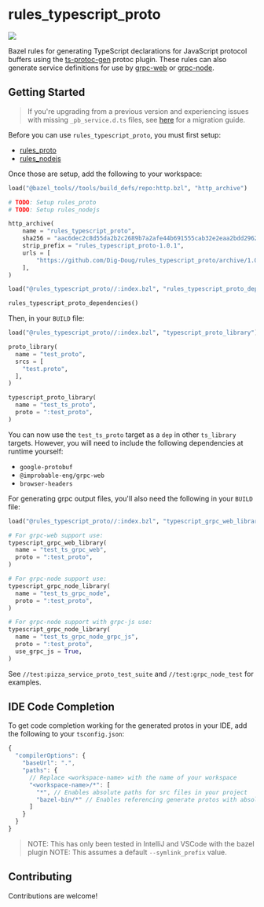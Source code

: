 # rules_typescript_proto
![](https://github.com/Dig-Doug/rules_typescript_proto/workflows/ci/badge.svg)

Bazel rules for generating TypeScript declarations for JavaScript protocol buffers using the 
[ts-protoc-gen](https://github.com/improbable-eng/ts-protoc-gen) protoc plugin. These rules can also
generate service definitions for use by [grpc-web](https://github.com/improbable-eng/grpc-web) or
[grpc-node](https://github.com/grpc/grpc-node).

## Getting Started

> If you're upgrading from a previous version and experiencing issues with missing `_pb_service.d.ts` files, see
> [here](docs/migrating_to_multi_rules.md) for a migration guide.

Before you can use `rules_typescript_proto`, you must first setup:

- [rules_proto](https://github.com/bazelbuild/rules_proto)
- [rules_nodejs](https://github.com/bazelbuild/rules_nodejs)

Once those are setup, add the following to your workspace:

```python
load("@bazel_tools//tools/build_defs/repo:http.bzl", "http_archive")

# TODO: Setup rules_proto
# TODO: Setup rules_nodejs

http_archive(
    name = "rules_typescript_proto",
    sha256 = "aac6dec2c8d55da2b2c2689b7a2afe44b691555cab32e2eaa2bdd29627d950e9",
    strip_prefix = "rules_typescript_proto-1.0.1",
    urls = [
        "https://github.com/Dig-Doug/rules_typescript_proto/archive/1.0.1.tar.gz",
    ],
)

load("@rules_typescript_proto//:index.bzl", "rules_typescript_proto_dependencies")

rules_typescript_proto_dependencies()
```

Then, in your `BUILD` file:

```python
load("@rules_typescript_proto//:index.bzl", "typescript_proto_library")

proto_library(
  name = "test_proto",
  srcs = [
    "test.proto",
  ],
)

typescript_proto_library(
  name = "test_ts_proto",
  proto = ":test_proto",
)
```

You can now use the `test_ts_proto` target as a `dep` in other `ts_library` targets. However, you 
will need to include the following dependencies at runtime yourself:

- `google-protobuf`
- `@improbable-eng/grpc-web`
- `browser-headers`

For generating grpc output files, you'll also need the following in your `BUILD` file:
```python
load("@rules_typescript_proto//:index.bzl", "typescript_grpc_web_library", "typescript_grpc_node_library")

# For grpc-web support use:
typescript_grpc_web_library(
  name = "test_ts_grpc_web",
  proto = ":test_proto",
)

# For grpc-node support use:
typescript_grpc_node_library(
  name = "test_ts_grpc_node",
  proto = ":test_proto",
)

# For grpc-node support with grpc-js use:
typescript_grpc_node_library(
  name = "test_ts_grpc_node_grpc_js",
  proto = ":test_proto",
  use_grpc_js = True,
)
```

See `//test:pizza_service_proto_test_suite` and `//test:grpc_node_test` for examples.

## IDE Code Completion

To get code completion working for the generated protos in your IDE, add the following to your
`tsconfig.json`:

```js
{
  "compilerOptions": {
    "baseUrl": ".",
    "paths": {
      // Replace <workspace-name> with the name of your workspace
      "<workspace-name>/*": [
        "*", // Enables absolute paths for src files in your project
        "bazel-bin/*" // Enables referencing generate protos with absolute paths
      ]
    }
  }
}
```

> NOTE: This has only been tested in IntelliJ and VSCode with the bazel plugin
> NOTE: This assumes a default `--symlink_prefix` value.

## Contributing

Contributions are welcome!
